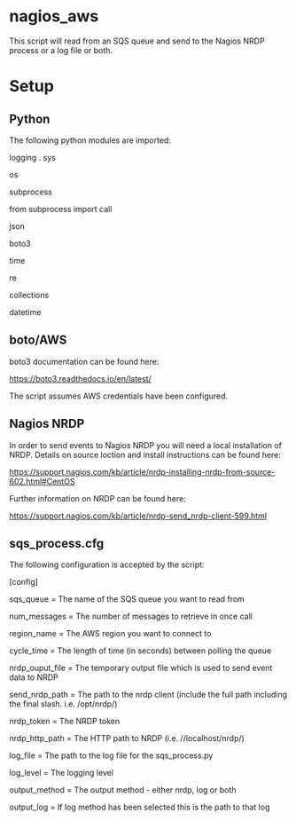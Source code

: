 # nagios_aws

This script will read from an SQS queue and send to the Nagios NRDP process or a log file or both.

# Setup

## Python

The following python modules are imported:

logging . 
sys

os

subprocess

from subprocess import call

json

boto3

time

re

collections

datetime

## boto/AWS

boto3 documentation can be found here:

https://boto3.readthedocs.io/en/latest/

The script assumes AWS credentials have been configured.

## Nagios NRDP

In order to send events to Nagios NRDP you will need a local installation of NRDP. Details on source loction and install instructions can be found here:

https://support.nagios.com/kb/article/nrdp-installing-nrdp-from-source-602.html#CentOS

Further information on NRDP can be found here:

https://support.nagios.com/kb/article/nrdp-send_nrdp-client-599.html

## sqs_process.cfg

The following configuration is accepted by the script:

[config] 

sqs_queue = The name of the SQS queue you want to read from

num_messages = The number of messages to retrieve in once call

region_name = The AWS region you want to connect to

cycle_time = The length of time (in seconds) between polling the queue

nrdp_ouput_file = The temporary output file which is used to send event data to NRDP

send_nrdp_path = The path to the nrdp client (include the full path including the final slash. i.e. /opt/nrdp/)

nrdp_token = The NRDP token

nrdp_http_path = The HTTP path to NRDP (i.e. //localhost/nrdp/)

log_file = The path to the log file for the sqs_process.py 

log_level = The logging level

output_method = The output method - either nrdp, log or both

output_log = If log method has been selected this is the path to that log
